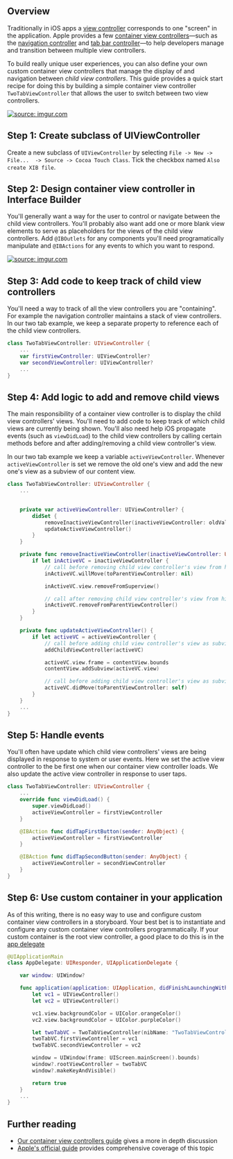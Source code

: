 ## Overview

Traditionally in iOS apps a
[view controller](#Application-Architecture#view-controllers)
corresponds to one "screen" in the application.
Apple provides a few [container view controllers][containercatalog]&mdash;such
as the [navigation controller](Navigation-Controller#) and [tab bar
controller](Tab-Bar-Controller-Guide#)&mdash;to help developers manage
and transition between multiple view controllers.

[containercatalog]: https://developer.apple.com/library/ios/documentation/WindowsViews/Conceptual/ViewControllerCatalog/Introduction.html

To build really unique user experiences, you can also define your own
custom container view controllers that manage the display of and
navigation between _child view controllers_.  This guide provides a
quick start recipe for doing this by building a simple container view
controller `TwoTabViewController` that allows the user to switch between
two view controllers.

<a href="https://imgur.com/CbM1kVR"><img src="https://i.imgur.com/CbM1kVR.gif" title="source: imgur.com" /></a>

## Step 1: Create subclass of UIViewController
Create a new subclass of `UIViewController` by selecting `File -> New ->
File...  -> Source -> Cocoa Touch Class`.  Tick the checkbox named `Also
create XIB file`.

## Step 2: Design container view controller in Interface Builder
You'll generally want a way for the user to control or navigate between
the child view controllers.  You'll probably also want add one or more
blank view elements to serve as placeholders for the views of the child
view controllers.  Add `@IBOutlets` for any components you'll need
programatically manipulate and  `@IBActions` for any events to which you
want to respond.

<a href="https://imgur.com/vEx95BQ"><img src="https://i.imgur.com/vEx95BQ.gif" title="source: imgur.com" /></a>

## Step 3: Add code to keep track of child view controllers
You'll need a way to track of all the view controllers you are
"containing".  For example the navigation controller maintains a stack
of view controllers.  In our two tab example, we keep a separate
property to reference each of the child view controllers.

```swift
class TwoTabViewController: UIViewController {
    ...
    var firstViewController: UIViewController?
    var secondViewController: UIViewController?
    ...
}

```

## Step 4: Add logic to add and remove child views
The main responsibility of a container view controller is to display the
child view controllers' views.  You'll need to add code to keep track of
which child views are currently being shown.  You'll also need help iOS
propagate events (such as `viewDidLoad`) to the child view controllers
by calling certain methods before and after adding/removing a child view
controller's view.

In our two tab example we keep a variable `activeViewController`.
Whenever `activeViewController` is set we remove the old one's view and
add the new one's view as a subview of our content view.

```swift
class TwoTabViewController: UIViewController {
    ...

    
    private var activeViewController: UIViewController? {
        didSet {
            removeInactiveViewController(inactiveViewController: oldValue)
            updateActiveViewController()
        }
    }

    private func removeInactiveViewController(inactiveViewController: UIViewController?) {
        if let inActiveVC = inactiveViewController {
            // call before removing child view controller's view from hierarchy
            inActiveVC.willMove(toParentViewController: nil)

            inActiveVC.view.removeFromSuperview()

            // call after removing child view controller's view from hierarchy
            inActiveVC.removeFromParentViewController()
        }
    }

    private func updateActiveViewController() {
        if let activeVC = activeViewController {
            // call before adding child view controller's view as subview
            addChildViewController(activeVC)

            activeVC.view.frame = contentView.bounds
            contentView.addSubview(activeVC.view)

            // call before adding child view controller's view as subview
            activeVC.didMove(toParentViewController: self)
        }
    }
    ...
}
```

## Step 5: Handle events
You'll often have update which child view controllers' views are being
displayed in response to system or user events.  Here we set the active
view controller to the be first one when our container view controller
loads.  We also update the active view controller in response to user
taps.


```swift
class TwoTabViewController: UIViewController {
    ...
    override func viewDidLoad() {
        super.viewDidLoad()
        activeViewController = firstViewController
    }

    @IBAction func didTapFirstButton(sender: AnyObject) {
        activeViewController = firstViewController
    }

    @IBAction func didTapSecondButton(sender: AnyObject) {
        activeViewController = secondViewController
    }
}
```

## Step 6: Use custom container in your application
As of this writing, there is no easy way to use and configure custom
container view controllers in a storyboard.  Your best bet is to
instantiate and configure any custom container view controllers
programmatically.  If your custom container is
the root view controller, a good place to do this is in the
[app delegate](Application-Architecture#the-entry-point-to-your-application)

```swift
@UIApplicationMain
class AppDelegate: UIResponder, UIApplicationDelegate {

    var window: UIWindow?

    func application(application: UIApplication, didFinishLaunchingWithOptions launchOptions: [NSObject: AnyObject]?) -> Bool {
        let vc1 = UIViewController()
        let vc2 = UIViewController()

        vc1.view.backgroundColor = UIColor.orangeColor()
        vc2.view.backgroundColor = UIColor.purpleColor()

        let twoTabVC = TwoTabViewController(nibName: "TwoTabViewController", bundle: nil)
        twoTabVC.firstViewController = vc1
        twoTabVC.secondViewController = vc2

        window = UIWindow(frame: UIScreen.mainScreen().bounds)
        window?.rootViewController = twoTabVC
        window?.makeKeyAndVisible()

        return true
    }
    ...
}

```

## Further reading
* [Our container view controllers guide](Container-View-Controllers) gives a more in depth
  discussion
* [Apple's official guide][appleguide] provides comprehensive coverage
  of this topic

[appleguide]: https://developer.apple.com/library/ios/featuredarticles/ViewControllerPGforiPhoneOS/ImplementingaContainerViewController.html
